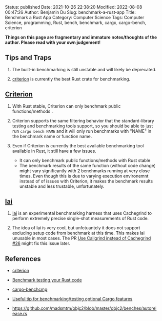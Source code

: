 Status: published
Date: 2021-10-26 22:38:20
Modified: 2022-08-08 00:47:26
Author: Benjamin Du
Slug: benchmark-a-rust-app
Title: Benchmark a Rust App
Category: Computer Science
Tags: Computer Science, programming, Rust, bench, benchmark, cargo, cargo-bench, criterion

**Things on this page are fragmentary and immature notes/thoughts of the author. Please read with your own judgement!**

## Tips and Traps 

1. The built-in benchmarking is still unstable and will likely be deprecated.

2. [criterion](https://crates.io/crates/criterion)
    is currently the best Rust crate for benchmarking.

## [Criterion](https://crates.io/crates/criterion)

1. With Rust stable, 
    Criterion can only benchmark public functions/methods
    .

2. Criterion supports the same filtering behavior that the standard-library testing and benchmarking tools support, 
    so you should be able to just run `cargo bench NAME` 
    and it will only run benchmarks with "NAME" in the benchmark name or function name.

3. Even if Criterion is currently the best available benchmarking tool available in Rust,
    it still have a few issues.
    - It can only benchmark public functions/methods with Rust stable
    - The benchmark results of the same function (without code change)
        might vary significantly with 2 benchmarks running at very close times.
        Even though this is due to varying execution environemnt 
        instead of of issues with Criterion,
        it makes the benchmark results unstable and less trustable,
        unfortunately.

## [Iai](https://crates.io/crates/iai)
1. [Iai](https://crates.io/crates/iai)
    is an experimental benchmarking harness 
    that uses Cachegrind to perform extremely precise single-shot measurements of Rust code.

2. The idea of Iai is very cool,
    but unfotuantely it does not support excluding setup code from benchmark at this time.
    This makes Iai unusable in most cases.
    The PR
    [Use Callgrind instead of Cachegrind #26](https://github.com/bheisler/iai/pull/26)
    might fix this issue later.

## References

- [criterion](https://crates.io/crates/criterion)

- [Benchmark testing your Rust code](https://www.youtube.com/watch?v=eIB3Pd5LBkc)

- [cargo-benchcmp](https://github.com/BurntSushi/cargo-benchcmp)

- [Useful tip for benchmarking/testing optional Cargo features](https://users.rust-lang.org/t/useful-tip-for-benchmarking-testing-optional-cargo-features/60365)

- https://github.com/madsmtm/objc2/blob/master/objc2/benches/autorelease.rs

